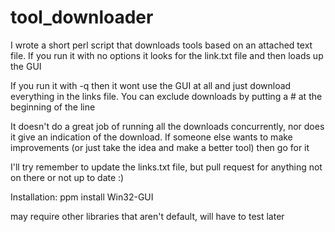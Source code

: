 # tool_downloader

I wrote a short perl script that downloads tools based on an attached text file.
If you run it with no options it looks for the link.txt file and then loads up the GUI 

If you run it with -q then it wont use the GUI at all and just download everything in the links file.
You can exclude downloads by putting a # at the beginning of the line

It doesn't do a great job of running all the downloads concurrently, nor does it give an indication of the download. 
If someone else wants to make improvements (or just take the idea and make a better tool) then go for it

I'll try remember to update the links.txt file, but pull request for anything not on there or not up to date :)

Installation:
ppm install Win32-GUI

may require other libraries that aren't default, will have to test later
